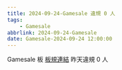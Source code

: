 ```yaml
---
title: 2024-09-24-Gamesale 違規 0 人
tags:
    - Gamesale
abbrlink: 2024-09-24-Gamesale
date: Gamesale-2024-09-24 12:00:00
---
```

Gamesale 板 [板規連結](https://www.ptt.cc/bbs/Gossiping/M.1637425085.A.07D.html)
昨天違規 0 人
